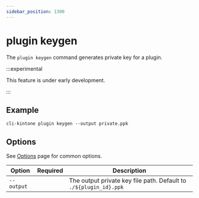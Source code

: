 ```yaml
---
sidebar_position: 1300
---
```


# plugin keygen

The `plugin keygen` command generates private key for a plugin.

:::experimental

This feature is under early development.

:::

## Example

```shell
cli-kintone plugin keygen --output private.ppk
```

## Options

See [Options](/guide/options) page for common options.

| Option     | Required | Description                                                       |
| ---------- | -------- | ----------------------------------------------------------------- |
| `--output` |          | The output private key file path. Default to `./${plugin_id}.ppk` |
